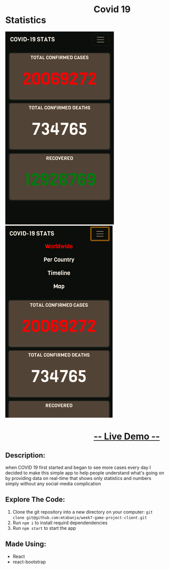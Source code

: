 # &nbsp; &nbsp; &nbsp; &nbsp; &nbsp; &nbsp; &nbsp; &nbsp; &nbsp; &nbsp; &nbsp; &nbsp; &nbsp; &nbsp; &nbsp; &nbsp; &nbsp; &nbsp; &nbsp; &nbsp; &nbsp; Covid 19 Statistics


![What is this](https://github.com/mtabanja/covid-19-stats-app/blob/master/public/screenshots/Screen%20Shot%202020-08-10%20at%2015.32.40.png?raw=true "screenshot1")
&nbsp; &nbsp; &nbsp; &nbsp; &nbsp; &nbsp; &nbsp; &nbsp; &nbsp; &nbsp; &nbsp; &nbsp; &nbsp; &nbsp; &nbsp; &nbsp;
![What is this](https://github.com/mtabanja/covid-19-stats-app/blob/master/public/screenshots/Screen%20Shot%202020-08-10%20at%2015.33.05.png?raw=true "screenshot2")


#  &nbsp; &nbsp; &nbsp; &nbsp; &nbsp; &nbsp; &nbsp; &nbsp; &nbsp; &nbsp; &nbsp; &nbsp; &nbsp; &nbsp; &nbsp; &nbsp; &nbsp; &nbsp; &nbsp; &nbsp; &nbsp; [-- Live Demo --](https://covid-19stats.ga/)



## Description:

when COVID 19 first started and began to see more cases every day I decided to make this simple app to help people understand what's going on by providing  data on real-time that shows only statistics and numbers simply without any social-media complication


## Explore The Code:

1. Clone the git repository into a new directory on your computer: `git clone git@github.com:mtabanja/week7-game-project-client.git`
2. Run `npm i` to install requird dependendencies
3. Run `npm start` to start the app

## Made Using:

- React
- react-bootstrap

